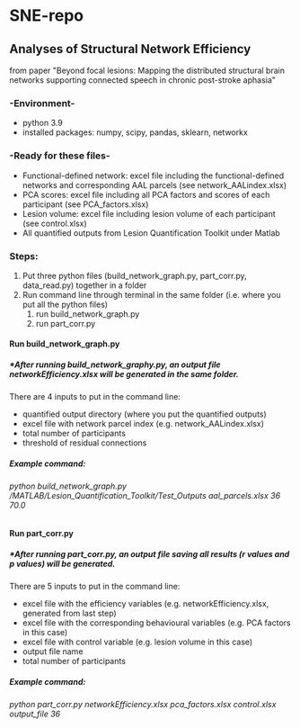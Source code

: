# SNE-repo
## Analyses of Structural Network Efficiency
from paper "Beyond focal lesions: Mapping the distributed structural brain networks supporting connected speech in chronic post-stroke aphasia"

### -Environment-
  + python 3.9
  + installed packages: numpy, scipy, pandas, sklearn, networkx

### -Ready for these files-
  + Functional-defined network: excel file including the functional-defined networks and corresponding AAL parcels (see network_AALindex.xlsx)
  + PCA scores: excel file including all PCA factors and scores of each participant (see PCA_factors.xlsx)
  + Lesion volume: excel file including lesion volume of each participant (see control.xlsx)
  + All quantified outputs from Lesion Quantification Toolkit under Matlab

### Steps:
1. Put three python files (build_network_graph.py, part_corr.py, data_read.py) together in a folder
2. Run command line through terminal in the same folder (i.e. where you put all the python files) 
    1. run build_network_graph.py
    2. run part_corr.py

#### Run build_network_graph.py
##### *After running build_network_graphy.py, an output file networkEfficiency.xlsx will be generated in the same folder.
  There are 4 inputs to put in the command line: 
  + quantified output directory (where you put the quantified outputs)
  + excel file with network parcel index (e.g. network_AALindex.xlsx)
  + total number of participants
  + threshold of residual connections

##### Example command:
  ###### python build_network_graph.py /MATLAB/Lesion_Quantification_Toolkit/Test_Outputs aal_parcels.xlsx 36 70.0
  

#### Run part_corr.py
##### *After running part_corr.py, an output file saving all results (r values and p values) will be generated.
There are 5 inputs to put in the command line: 
+ excel file with the efficiency variables (e.g. networkEfficiency.xlsx, generated from last step)
+ excel file with the corresponding behavioural variables (e.g. PCA factors in this case)
+ excel file with control variable (e.g. lesion volume in this case)
+ output file name 
+ total number of participants

##### Example command:
  ###### python part_corr.py networkEfficiency.xlsx pca_factors.xlsx control.xlsx output_file 36

